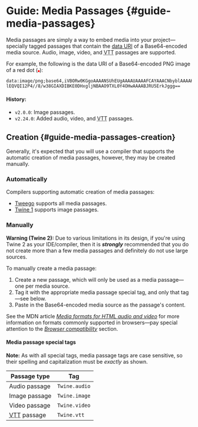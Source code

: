 <!-- ***********************************************************************************************
	Guide: Media Passages
************************************************************************************************ -->
# Guide: Media Passages {#guide-media-passages}

Media passages are simply a way to embed media into your project—specially tagged passages that contain the [data URI](https://en.wikipedia.org/wiki/Data_URI_scheme) of a Base64-encoded media source.  Audio, image, video, and <abbr title="Video Text Track">VTT</abbr> passages are supported.

For example, the following is the data URI of a Base64-encoded PNG image of a red dot (<img src="data:image/png;base64,iVBORw0KGgoAAAANSUhEUgAAAAUAAAAFCAYAAACNbyblAAAAHElEQVQI12P4//8/w38GIAXDIBKE0DHxgljNBAAO9TXL0Y4OHwAAAABJRU5ErkJggg==" alt="Red dot">):

```
data:image/png;base64,iVBORw0KGgoAAAANSUhEUgAAAAUAAAAFCAYAAACNbyblAAAAHE
lEQVQI12P4//8/w38GIAXDIBKE0DHxgljNBAAO9TXL0Y4OHwAAAABJRU5ErkJggg==
```

#### History:

* `v2.0.0`: Image passages.
* `v2.24.0`: Added audio, video, and <abbr title="Video Text Track">VTT</abbr> passages.


<!-- ***************************************************************************
	Creation
**************************************************************************** -->
## Creation {#guide-media-passages-creation}

Generally, it's expected that you will use a compiler that supports the automatic creation of media passages, however, they may be created manually.

### Automatically

Compilers supporting automatic creation of media passages:

* [Tweego](http://www.motoslave.net/tweego/) supports all media passages.
* [Twine&nbsp;1](http://www.twinery.org/) supports image passages.

### Manually

<p role="note" class="warning"><b>Warning (Twine&nbsp;2):</b>
Due to various limitations in its design, if you're using Twine&nbsp;2 as your IDE/compiler, then it is <strong><em>strongly</em></strong> recommended that you do not create more than a few media passages and definitely do not use large sources.
</p>

To manually create a media passage:

1. Create a new passage, which will only be used as a media passage—one per media source.
2. Tag it with the appropriate media passage special tag, and only that tag—see below.
3. Paste in the Base64-encoded media source as the passage's content.

See the MDN article [<i>Media formats for HTML audio and video</i>](https://developer.mozilla.org/en-US/docs/Web/HTML/Supported_media_formats) for more information on formats commonly supported in browsers—pay special attention to the [<i>Browser compatibility</i>](https://developer.mozilla.org/en-US/docs/Web/HTML/Supported_media_formats#Browser_compatibility) section.

#### Media passage special tags

<p role="note"><b>Note:</b>
As with all special tags, media passage tags are case sensitive, so their spelling and capitalization must be <em>exactly</em> as shown.
</p>

<table>
<thead>
	<tr>
		<th>Passage type</th>
		<th>Tag</th>
	</tr>
</thead>
<tbody>
	<tr>
		<td>Audio passage</td>
		<td><code>Twine.audio</code></td>
	</tr>
	<tr>
		<td>Image passage</td>
		<td><code>Twine.image</code></td>
	</tr>
	<tr>
		<td>Video passage</td>
		<td><code>Twine.video</code></td>
	</tr>
	<tr>
		<td><abbr title="Video Text Track">VTT</abbr> passage</td>
		<td><code>Twine.vtt</code></td>
	</tr>
</tbody>
</table>

